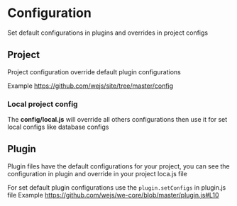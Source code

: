 # Configuration

Set default configurations in plugins and overrides in project configs

## Project

Project configuration override default plugin configurations

Example https://github.com/wejs/site/tree/master/config 


### Local project config

The **config/local.js** will override all others configurations then use it for set local configs like database configs

## Plugin

Plugin files have the default configurations for your project, you can see the configuration in plugin and override in your project loca.js file

For set default plugin configurations use the `plugin.setConfigs` in plugin.js file
Example https://github.com/wejs/we-core/blob/master/plugin.js#L10 